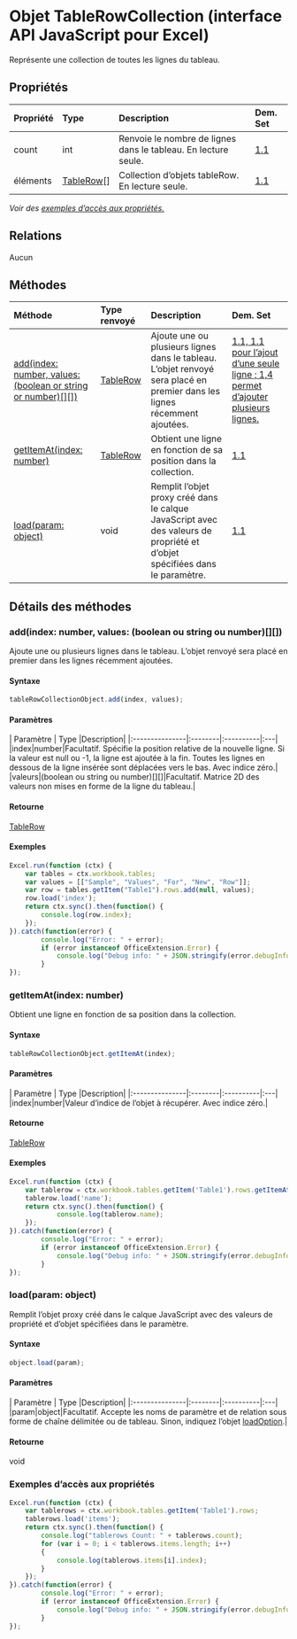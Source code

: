 # <a name="tablerowcollection-object-javascript-api-for-excel"></a>Objet TableRowCollection (interface API JavaScript pour Excel)

Représente une collection de toutes les lignes du tableau.

## <a name="properties"></a>Propriétés

| Propriété     | Type   |Description| Dem. Set|
|:---------------|:--------|:----------|:----|
|count|int|Renvoie le nombre de lignes dans le tableau. En lecture seule.|[1.1](../requirement-sets/excel-api-requirement-sets.md)|
|éléments|[TableRow[]](tablerow.md)|Collection d’objets tableRow. En lecture seule.|[1.1](../requirement-sets/excel-api-requirement-sets.md)|

_Voir des [exemples d’accès aux propriétés.](#property-access-examples)_

## <a name="relationships"></a>Relations
Aucun


## <a name="methods"></a>Méthodes

| Méthode           | Type renvoyé    |Description| Dem. Set|
|:---------------|:--------|:----------|:----|
|[add(index: number, values: (boolean or string or number)[][])](#addindex-number-values-boolean-or-string-or-number)|[TableRow](tablerow.md)|Ajoute une ou plusieurs lignes dans le tableau. L’objet renvoyé sera placé en premier dans les lignes récemment ajoutées.|[1.1, 1.1 pour l’ajout d’une seule ligne ; 1,4 permet d’ajouter plusieurs lignes.](../requirement-sets/excel-api-requirement-sets.md)|
|[getItemAt(index: number)](#getitematindex-number)|[TableRow](tablerow.md)|Obtient une ligne en fonction de sa position dans la collection.|[1.1](../requirement-sets/excel-api-requirement-sets.md)|
|[load(param: object)](#loadparam-object)|void|Remplit l’objet proxy créé dans le calque JavaScript avec des valeurs de propriété et d’objet spécifiées dans le paramètre.|[1.1](../requirement-sets/excel-api-requirement-sets.md)|

## <a name="method-details"></a>Détails des méthodes


### <a name="addindex-number-values-boolean-or-string-or-number"></a>add(index: number, values: (boolean ou string ou number)[][])
Ajoute une ou plusieurs lignes dans le tableau. L’objet renvoyé sera placé en premier dans les lignes récemment ajoutées.

#### <a name="syntax"></a>Syntaxe
```js
tableRowCollectionObject.add(index, values);
```

#### <a name="parameters"></a>Paramètres
| Paramètre    | Type   |Description|
|:---------------|:--------|:----------|:---|
|index|number|Facultatif. Spécifie la position relative de la nouvelle ligne. Si la valeur est null ou -1, la ligne est ajoutée à la fin. Toutes les lignes en dessous de la ligne insérée sont déplacées vers le bas. Avec indice zéro.|
|valeurs|(boolean ou string ou number)[][]|Facultatif. Matrice 2D des valeurs non mises en forme de la ligne du tableau.|

#### <a name="returns"></a>Retourne
[TableRow](tablerow.md)

#### <a name="examples"></a>Exemples

```js
Excel.run(function (ctx) { 
    var tables = ctx.workbook.tables;
    var values = [["Sample", "Values", "For", "New", "Row"]];
    var row = tables.getItem("Table1").rows.add(null, values);
    row.load('index');
    return ctx.sync().then(function() {
        console.log(row.index);
    });
}).catch(function(error) {
        console.log("Error: " + error);
        if (error instanceof OfficeExtension.Error) {
            console.log("Debug info: " + JSON.stringify(error.debugInfo));
        }
});
```

### <a name="getitematindex-number"></a>getItemAt(index: number)
Obtient une ligne en fonction de sa position dans la collection.

#### <a name="syntax"></a>Syntaxe
```js
tableRowCollectionObject.getItemAt(index);
```

#### <a name="parameters"></a>Paramètres
| Paramètre    | Type   |Description|
|:---------------|:--------|:----------|:---|
|index|number|Valeur d’indice de l’objet à récupérer. Avec indice zéro.|

#### <a name="returns"></a>Retourne
[TableRow](tablerow.md)

#### <a name="examples"></a>Exemples

```js
Excel.run(function (ctx) { 
    var tablerow = ctx.workbook.tables.getItem('Table1').rows.getItemAt(0);
    tablerow.load('name');
    return ctx.sync().then(function() {
            console.log(tablerow.name);
    });
}).catch(function(error) {
        console.log("Error: " + error);
        if (error instanceof OfficeExtension.Error) {
            console.log("Debug info: " + JSON.stringify(error.debugInfo));
        }
});
```

### <a name="loadparam-object"></a>load(param: object)
Remplit l’objet proxy créé dans le calque JavaScript avec des valeurs de propriété et d’objet spécifiées dans le paramètre.

#### <a name="syntax"></a>Syntaxe
```js
object.load(param);
```

#### <a name="parameters"></a>Paramètres
| Paramètre    | Type   |Description|
|:---------------|:--------|:----------|:---|
|param|object|Facultatif. Accepte les noms de paramètre et de relation sous forme de chaîne délimitée ou de tableau. Sinon, indiquez l’objet [loadOption](loadoption.md).|

#### <a name="returns"></a>Retourne
void
### <a name="property-access-examples"></a>Exemples d’accès aux propriétés

```js
Excel.run(function (ctx) { 
    var tablerows = ctx.workbook.tables.getItem('Table1').rows;
    tablerows.load('items');
    return ctx.sync().then(function() {
        console.log("tablerows Count: " + tablerows.count);
        for (var i = 0; i < tablerows.items.length; i++)
        {
            console.log(tablerows.items[i].index);
        }
    });
}).catch(function(error) {
        console.log("Error: " + error);
        if (error instanceof OfficeExtension.Error) {
            console.log("Debug info: " + JSON.stringify(error.debugInfo));
        }
});
```